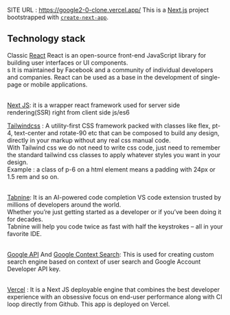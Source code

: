 SITE URL : https://google2-0-clone.vercel.app/
This is a [Next.js](https://nextjs.org/) project bootstrapped with [`create-next-app`](https://github.com/vercel/next.js/tree/canary/packages/create-next-app).

## Technology stack

Classic [React](https://reactjs.org/) React is an open-source front-end JavaScript library for building user interfaces or UI components.<br/>s It is maintained by Facebook and a community of individual developers and companies. React can be used as a base in the development of single-page or mobile applications.<br/><br/>

[Next JS](https://nextjs.org/): it is a wrapper react framework used for server side rendering(SSR) right from client side js/es6 <br/>

[Tailwindcss](https://tailwindcss.com/docs/guides/nextjs) : A utility-first CSS framework packed with classes like flex, pt-4, text-center and rotate-90 etc that can be composed to build any design, directly in your markup without any real css manual code.<br/>
With Tailwind css we do not need to write css code, just need to remember the standard tailwind css classes to apply whatever styles you want in your design.<br/>
Example : a class of p-6 on a html element means a padding with 24px or 1.5 rem and so on.<br/><br/>

[Tabnine](https://www.tabnine.com/): It is an AI-powered code completion VS code extension trusted by millions of developers around the world.<br/>
Whether you’re just getting started as a developer or if you’ve been doing it for decades.<br/>
Tabnine will help you code twice as fast with half the keystrokes – all in your favorite IDE.<br/><br/>

[Google API](https://developers.google.com/custom-search/v1/using_rest) And [Google Context Search](https://cse.google.com/cse/create/new): This is used for creating custom search engine based on context of user search and Google Account Developer API key.<br/><br/>

[Vercel](https://vercel.com/dashboard) : It is a Next JS deployable engine that combines the best developer experience with an obsessive focus on end-​user performance along with CI loop directly from Github. This app is deployed on Vercel.<br/><br/>
